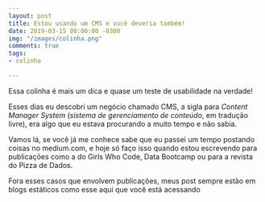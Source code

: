 ```yaml
---
layout: post
title: Estou usando um CMS e você deveria também!
date: 2019-03-15 00:00:00 -0300
img: "/images/colinha.png"
comments: true
tags:
- colinha

---
```



Essa colinha é mais um dica e quase um teste de usabilidade na verdade!

Esses dias eu descobri um negócio chamado CMS, a sigla para _Content Manager System_ (_sistema de gerenciamento de conteúdo_, em tradução livre), era algo que eu estava procurando a muito tempo e não sabia.

Vamos lá, se você já me conhece sabe que eu passei um tempo postando coisas no medium.com, e hoje só faço isso quando estou escrevendo para publicações como a do Girls Who Code, Data Bootcamp ou para a revista do Pizza de Dados.

Fora esses casos que envolvem publicações, meus post sempre estão em blogs estáticos como esse aqui que você está acessando
